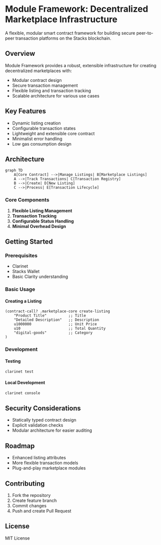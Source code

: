 # Module Framework: Decentralized Marketplace Infrastructure

A flexible, modular smart contract framework for building secure peer-to-peer transaction platforms on the Stacks blockchain.

## Overview

Module Framework provides a robust, extensible infrastructure for creating decentralized marketplaces with:

- Modular contract design
- Secure transaction management
- Flexible listing and transaction tracking
- Scalable architecture for various use cases

## Key Features

- Dynamic listing creation
- Configurable transaction states
- Lightweight and extensible core contract
- Minimalist error handling
- Low gas consumption design

## Architecture

```mermaid
graph TD
    A[Core Contract] -->|Manage Listings| B[Marketplace Listings]
    A -->|Track Transactions| C[Transaction Registry]
    B -->|Create| D[New Listing]
    C -->|Process| E[Transaction Lifecycle]
```

### Core Components

1. **Flexible Listing Management**
2. **Transaction Tracking**
3. **Configurable Status Handling**
4. **Minimal Overhead Design**

## Getting Started

### Prerequisites

- Clarinet
- Stacks Wallet
- Basic Clarity understanding

### Basic Usage

#### Creating a Listing

```clarity
(contract-call? .marketplace-core create-listing
    "Product Title"          ;; Title
    "Detailed Description"   ;; Description
    u1000000                 ;; Unit Price
    u10                      ;; Total Quantity
    "digital-goods"          ;; Category
)
```

### Development

#### Testing
```bash
clarinet test
```

#### Local Development
```bash
clarinet console
```

## Security Considerations

- Statically typed contract design
- Explicit validation checks
- Modular architecture for easier auditing

## Roadmap

- Enhanced listing attributes
- More flexible transaction models
- Plug-and-play marketplace modules

## Contributing

1. Fork the repository
2. Create feature branch
3. Commit changes
4. Push and create Pull Request

## License

MIT License